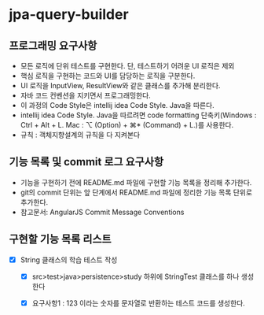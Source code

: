 # jpa-query-builder

## 프로그래밍 요구사항

* 모든 로직에 단위 테스트를 구현한다. 단, 테스트하기 어려운 UI 로직은 제외
* 핵심 로직을 구현하는 코드와 UI를 담당하는 로직을 구분한다.
* UI 로직을 InputView, ResultView와 같은 클래스를 추가해 분리한다.
* 자바 코드 컨벤션을 지키면서 프로그래밍한다.
* 이 과정의 Code Style은 intellij idea Code Style. Java을 따른다.
* intellij idea Code Style. Java을 따르려면 code formatting 단축키(Windows : Ctrl + Alt + L. Mac : ⌥ (Option) + ⌘*  (Command) +
  L.)를 사용한다.
* 규칙 : 객체지향설계의 규칙을 다 지켜본다

## 기능 목록 및 commit 로그 요구사항

* 기능을 구현하기 전에 README.md 파일에 구현할 기능 목록을 정리해 추가한다.
* git의 commit 단위는 앞 단계에서 README.md 파일에 정리한 기능 목록 단위로 추가한다.
* 참고문서: AngularJS Commit Message Conventions

## 구현할 기능 목록 리스트

- [x] String 클래스의 학습 테스트 작성
    - [x] src>test>java>persistence>study 하위에 StringTest 클래스를 하나 생성한다
    - [x] 요구사항1 : 123 이라는 숫자를 문자열로 반환하는 테스트 코드를 생성한다.

